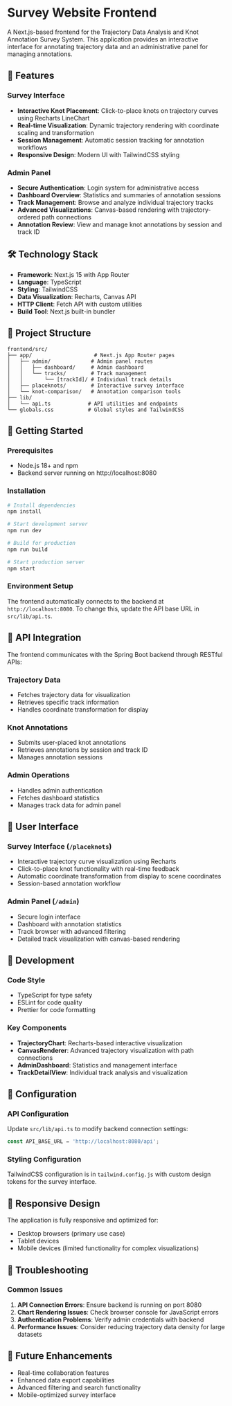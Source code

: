# Survey Website Frontend

A Next.js-based frontend for the Trajectory Data Analysis and Knot Annotation Survey System. This application provides an interactive interface for annotating trajectory data and an administrative panel for managing annotations.

## 🚀 Features

### Survey Interface
- **Interactive Knot Placement**: Click-to-place knots on trajectory curves using Recharts LineChart
- **Real-time Visualization**: Dynamic trajectory rendering with coordinate scaling and transformation
- **Session Management**: Automatic session tracking for annotation workflows
- **Responsive Design**: Modern UI with TailwindCSS styling

### Admin Panel
- **Secure Authentication**: Login system for administrative access
- **Dashboard Overview**: Statistics and summaries of annotation sessions
- **Track Management**: Browse and analyze individual trajectory tracks
- **Advanced Visualizations**: Canvas-based rendering with trajectory-ordered path connections
- **Annotation Review**: View and manage knot annotations by session and track ID

## 🛠️ Technology Stack

- **Framework**: Next.js 15 with App Router
- **Language**: TypeScript
- **Styling**: TailwindCSS
- **Data Visualization**: Recharts, Canvas API
- **HTTP Client**: Fetch API with custom utilities
- **Build Tool**: Next.js built-in bundler

## 📁 Project Structure

```
frontend/src/
├── app/                    # Next.js App Router pages
│   ├── admin/             # Admin panel routes
│   │   ├── dashboard/     # Admin dashboard
│   │   └── tracks/        # Track management
│   │       └── [trackId]/ # Individual track details
│   ├── placeknots/        # Interactive survey interface
│   └── knot-comparison/   # Annotation comparison tools
├── lib/
│   └── api.ts            # API utilities and endpoints
└── globals.css           # Global styles and TailwindCSS
```

## 🚀 Getting Started

### Prerequisites
- Node.js 18+ and npm
- Backend server running on http://localhost:8080

### Installation
```bash
# Install dependencies
npm install

# Start development server
npm run dev

# Build for production
npm run build

# Start production server
npm start
```

### Environment Setup
The frontend automatically connects to the backend at `http://localhost:8080`. To change this, update the API base URL in `src/lib/api.ts`.

## 🔗 API Integration

The frontend communicates with the Spring Boot backend through RESTful APIs:

### Trajectory Data
- Fetches trajectory data for visualization
- Retrieves specific track information
- Handles coordinate transformation for display

### Knot Annotations
- Submits user-placed knot annotations
- Retrieves annotations by session and track ID
- Manages annotation sessions

### Admin Operations
- Handles admin authentication
- Fetches dashboard statistics
- Manages track data for admin panel

## 🎨 User Interface

### Survey Interface (`/placeknots`)
- Interactive trajectory curve visualization using Recharts
- Click-to-place knot functionality with real-time feedback
- Automatic coordinate transformation from display to scene coordinates
- Session-based annotation workflow

### Admin Panel (`/admin`)
- Secure login interface
- Dashboard with annotation statistics
- Track browser with advanced filtering
- Detailed track visualization with canvas-based rendering

## 🧪 Development

### Code Style
- TypeScript for type safety
- ESLint for code quality
- Prettier for code formatting

### Key Components
- **TrajectoryChart**: Recharts-based interactive visualization
- **CanvasRenderer**: Advanced trajectory visualization with path connections
- **AdminDashboard**: Statistics and management interface
- **TrackDetailView**: Individual track analysis and visualization

## 🔧 Configuration

### API Configuration
Update `src/lib/api.ts` to modify backend connection settings:
```typescript
const API_BASE_URL = 'http://localhost:8080/api';
```

### Styling Configuration
TailwindCSS configuration is in `tailwind.config.js` with custom design tokens for the survey interface.

## 📱 Responsive Design

The application is fully responsive and optimized for:
- Desktop browsers (primary use case)
- Tablet devices
- Mobile devices (limited functionality for complex visualizations)

## 🐛 Troubleshooting

### Common Issues
1. **API Connection Errors**: Ensure backend is running on port 8080
2. **Chart Rendering Issues**: Check browser console for JavaScript errors
3. **Authentication Problems**: Verify admin credentials with backend
4. **Performance Issues**: Consider reducing trajectory data density for large datasets

## 🔮 Future Enhancements

- Real-time collaboration features
- Enhanced data export capabilities
- Advanced filtering and search functionality
- Mobile-optimized survey interface
